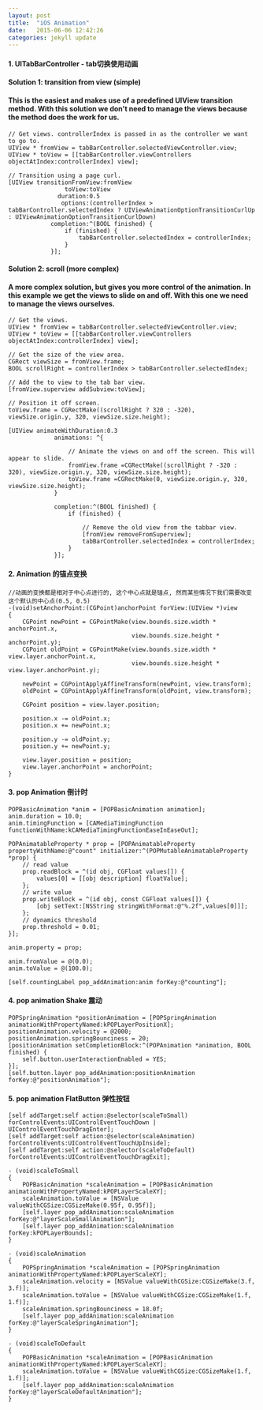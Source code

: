 ```yaml
---
layout: post
title:  "iOS Animation"
date:   2015-06-06 12:42:26
categories: jekyll update
---
```


#### 1. UITabBarController - tab切换使用动画

#### Solution 1: transition from view (simple)

#### This is the easiest and makes use of a predefined UIView transition method. With this solution we don't need to manage the views because the method does the work for us.

	// Get views. controllerIndex is passed in as the controller we want to go to. 
	UIView * fromView = tabBarController.selectedViewController.view;
	UIView * toView = [[tabBarController.viewControllers objectAtIndex:controllerIndex] view];

	// Transition using a page curl.
	[UIView transitionFromView:fromView 
                    toView:toView 
                  duration:0.5 
                   options:(controllerIndex > tabBarController.selectedIndex ? UIViewAnimationOptionTransitionCurlUp : UIViewAnimationOptionTransitionCurlDown)
                completion:^(BOOL finished) {
                    if (finished) {
                        tabBarController.selectedIndex = controllerIndex;
                    }
                }];



#### Solution 2: scroll (more complex)

#### A more complex solution, but gives you more control of the animation. In this example we get the views to slide on and off. With this one we need to manage the views  ourselves.

	// Get the views.
	UIView * fromView = tabBarController.selectedViewController.view;
	UIView * toView = [[tabBarController.viewControllers objectAtIndex:controllerIndex] view];

	// Get the size of the view area.
	CGRect viewSize = fromView.frame;
	BOOL scrollRight = controllerIndex > tabBarController.selectedIndex;

	// Add the to view to the tab bar view.
	[fromView.superview addSubview:toView];

	// Position it off screen.
	toView.frame = CGRectMake((scrollRight ? 320 : -320), viewSize.origin.y, 320, viewSize.size.height);

	[UIView animateWithDuration:0.3 
                 animations: ^{

                     // Animate the views on and off the screen. This will appear to slide.
                     fromView.frame =CGRectMake((scrollRight ? -320 : 320), viewSize.origin.y, 320, viewSize.size.height);
                     toView.frame =CGRectMake(0, viewSize.origin.y, 320, viewSize.size.height);
                 }

                 completion:^(BOOL finished) {
                     if (finished) {

                         // Remove the old view from the tabbar view.
                         [fromView removeFromSuperview];
                         tabBarController.selectedIndex = controllerIndex;                
                     }
                 }];

#### 2. Animation 的锚点变换

    //动画的变换都是相对于中心点进行的, 这个中心点就是锚点, 然而某些情况下我们需要改变这个默认的中心点(0.5, 0.5) 
    -(void)setAnchorPoint:(CGPoint)anchorPoint forView:(UIView *)view
    {
        CGPoint newPoint = CGPointMake(view.bounds.size.width * anchorPoint.x,
                                       view.bounds.size.height * anchorPoint.y);
        CGPoint oldPoint = CGPointMake(view.bounds.size.width * view.layer.anchorPoint.x,
                                       view.bounds.size.height * view.layer.anchorPoint.y);
        
        newPoint = CGPointApplyAffineTransform(newPoint, view.transform);
        oldPoint = CGPointApplyAffineTransform(oldPoint, view.transform);
        
        CGPoint position = view.layer.position;
        
        position.x -= oldPoint.x;
        position.x += newPoint.x;
        
        position.y -= oldPoint.y;
        position.y += newPoint.y;
        
        view.layer.position = position;
        view.layer.anchorPoint = anchorPoint;
    }

#### 3. pop Animation 倒计时
    
    POPBasicAnimation *anim = [POPBasicAnimation animation];
    anim.duration = 10.0;
    anim.timingFunction = [CAMediaTimingFunction functionWithName:kCAMediaTimingFunctionEaseInEaseOut];
    
    POPAnimatableProperty * prop = [POPAnimatableProperty propertyWithName:@"count" initializer:^(POPMutableAnimatableProperty *prop) {
        // read value
        prop.readBlock = ^(id obj, CGFloat values[]) {
            values[0] = [[obj description] floatValue];
        };
        // write value
        prop.writeBlock = ^(id obj, const CGFloat values[]) {
            [obj setText:[NSString stringWithFormat:@"%.2f",values[0]]];
        };
        // dynamics threshold
        prop.threshold = 0.01;
    }];
    
    anim.property = prop;
    
    anim.fromValue = @(0.0);
    anim.toValue = @(100.0);
    
    [self.countingLabel pop_addAnimation:anim forKey:@"counting"];


#### 4. pop animation Shake 震动

    POPSpringAnimation *positionAnimation = [POPSpringAnimation animationWithPropertyNamed:kPOPLayerPositionX];
    positionAnimation.velocity = @2000;
    positionAnimation.springBounciness = 20;
    [positionAnimation setCompletionBlock:^(POPAnimation *animation, BOOL finished) {
        self.button.userInteractionEnabled = YES;
    }];
    [self.button.layer pop_addAnimation:positionAnimation forKey:@"positionAnimation"];


#### 5. pop animation FlatButton 弹性按钮
    
    [self addTarget:self action:@selector(scaleToSmall) forControlEvents:UIControlEventTouchDown | UIControlEventTouchDragEnter];
    [self addTarget:self action:@selector(scaleAnimation) forControlEvents:UIControlEventTouchUpInside];
    [self addTarget:self action:@selector(scaleToDefault) forControlEvents:UIControlEventTouchDragExit];

    - (void)scaleToSmall
    {
        POPBasicAnimation *scaleAnimation = [POPBasicAnimation animationWithPropertyNamed:kPOPLayerScaleXY];
        scaleAnimation.toValue = [NSValue valueWithCGSize:CGSizeMake(0.95f, 0.95f)];
        [self.layer pop_addAnimation:scaleAnimation forKey:@"layerScaleSmallAnimation"];
        [self.layer pop_addAnimation:scaleAnimation forKey:kPOPLayerBounds];
    }

    - (void)scaleAnimation
    {
        POPSpringAnimation *scaleAnimation = [POPSpringAnimation animationWithPropertyNamed:kPOPLayerScaleXY];
        scaleAnimation.velocity = [NSValue valueWithCGSize:CGSizeMake(3.f, 3.f)];
        scaleAnimation.toValue = [NSValue valueWithCGSize:CGSizeMake(1.f, 1.f)];
        scaleAnimation.springBounciness = 18.0f;
        [self.layer pop_addAnimation:scaleAnimation forKey:@"layerScaleSpringAnimation"];
    }

    - (void)scaleToDefault
    {
        POPBasicAnimation *scaleAnimation = [POPBasicAnimation animationWithPropertyNamed:kPOPLayerScaleXY];
        scaleAnimation.toValue = [NSValue valueWithCGSize:CGSizeMake(1.f, 1.f)];
        [self.layer pop_addAnimation:scaleAnimation forKey:@"layerScaleDefaultAnimation"];
    }














































    
[jekyll]:      http://jekyllrb.com
[jekyll-gh]:   https://github.com/jekyll/jekyll
[jekyll-help]: https://github.com/jekyll/jekyll-help
